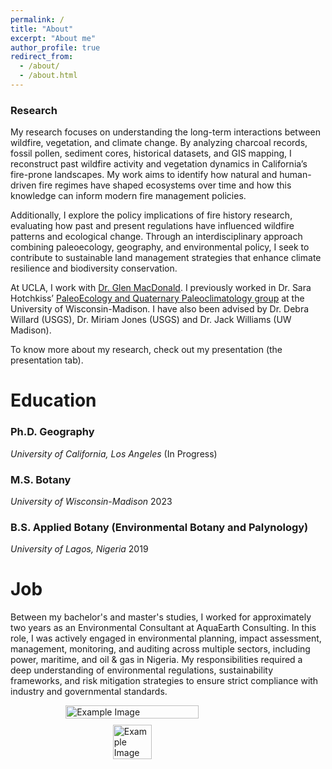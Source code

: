 ```yaml
---
permalink: /
title: "About"
excerpt: "About me"
author_profile: true
redirect_from: 
  - /about/
  - /about.html
---
```

### Research

My research focuses on understanding the long-term interactions between wildfire, vegetation, and climate change. By analyzing charcoal records, fossil pollen, sediment cores, historical datasets, and GIS mapping, I reconstruct past wildfire activity and vegetation dynamics in California’s fire-prone landscapes. My work aims to identify how natural and human-driven fire regimes have shaped ecosystems over time and how this knowledge can inform modern fire management policies.
 
Additionally, I explore the policy implications of fire history research, evaluating how past and present regulations have influenced wildfire patterns and ecological change. Through an interdisciplinary approach combining paleoecology, geography, and environmental policy, I seek to contribute to sustainable land management strategies that enhance climate resilience and biodiversity conservation.
 
At UCLA, I work with [Dr. Glen MacDonald](https://glenmmacdonald.com/). I previously worked in Dr. Sara Hotchkiss’ [PaleoEcology and Quaternary Paleoclimatology group](https://hotchkisslab.botany.wisc.edu/) at the University of Wisconsin-Madison. I have also been advised by Dr. Debra Willard (USGS), Dr. Miriam Jones (USGS) and Dr. Jack Williams (UW Madison).
 
To know more about my research, check out my presentation (the presentation tab).


# Education

### Ph.D. Geography
*University of California, Los Angeles* (In Progress)

### M.S. Botany
*University of Wisconsin-Madison* 2023

### B.S. Applied Botany (Environmental Botany and Palynology)
*University of Lagos, Nigeria* 2019


# Job

Between my bachelor's and master's studies, I worked for approximately two years as an Environmental Consultant at AquaEarth Consulting. In this role, I was actively engaged in environmental planning, impact assessment, management, monitoring, and auditing across multiple sectors, including power, maritime, and oil & gas in Nigeria. My responsibilities required a deep understanding of environmental regulations, sustainability frameworks, and risk mitigation strategies to ensure strict compliance with industry and governmental standards.

<div style="display: flex; flex-wrap: wrap; gap: 10px; justify-content: center; width: 100%;">
  <img src="/assets/images/example.jpg" alt="Example Image" style="width: 65%; min-width: 300px;">
  <img src="/assets/images/example.jpg" alt="Example Image" style="width: 35%; min-width: 150px;">
</div>
